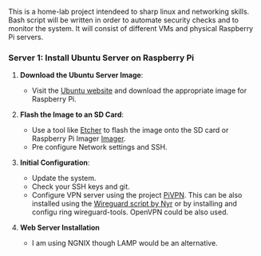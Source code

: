 This is a home-lab project intendeed to sharp linux and networking skills. Bash script will be written in order to automate security checks and to monitor the system. It will consist of different VMs and physical Raspberry Pi servers.  

### Server 1: Install Ubuntu Server on Raspberry Pi

1. **Download the Ubuntu Server Image**:
    - Visit the [Ubuntu website](https://ubuntu.com/download/raspberry-pi) and download the appropriate image for Raspberry Pi.

2. **Flash the Image to an SD Card**:
    - Use a tool like [Etcher](https://www.balena.io/etcher/) to flash the image onto the SD card or Raspberry Pi Imager [Imager](https://www.raspberrypi.com/software/).
    - Pre configure Network settings and SSH.

3. **Initial Configuration**:
    - Update the system.
    - Check your SSH keys and git. 
    - Configure VPN server using the project [PiVPN](https://www.pivpn.io). This can be also installed using the [Wireguard script by Nyr](https://github.com/Nyr/wireguard-install) or by installing and configu      ring wireguard-tools. OpenVPN could be also used.  

4. **Web Server Installation**
    - I am using NGNIX though LAMP would be an alternative.    
   




    
